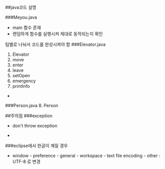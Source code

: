 ##java코드 설명

###Meyou.java
* main 함수 존재
* 랜덤하게 함수를 실행시켜 제대로 동작되는지 확인

팀별로 나눠서 코드를 완성시켜야 함
###Elevator.java
1. Elevator
2. move
3. enter
4. leave
5. setOpen
6. emergency
7. printInfo
-
###Person.java
8. Person

##주의점
###exception
* don't throw exception
-
###eclipse에서 한글이 깨질 경우
* window - preference - general - workspace - text file encoding - other : UTF-8 로 변경